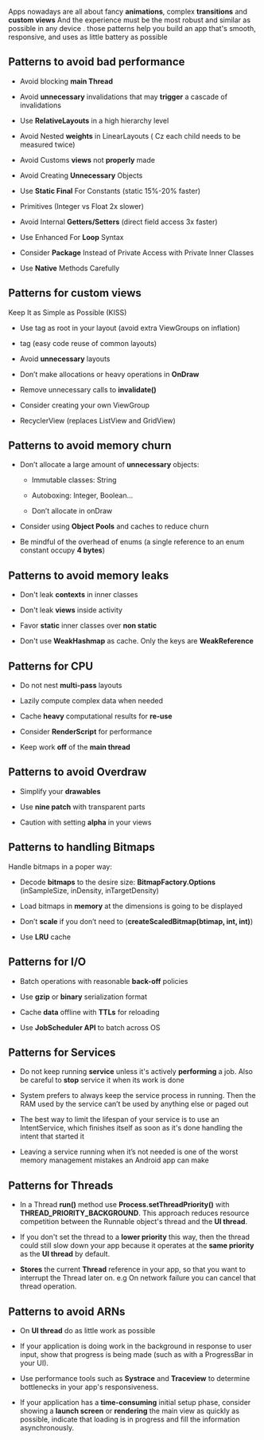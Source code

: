 
Apps nowadays are all about fancy **animations**, complex **transitions** and **custom views** And the experience must be the most robust and similar as possible in any device . those patterns help you build an app that's smooth, responsive, and uses as little battery as possible


## Patterns to avoid bad performance

- Avoid blocking **main Thread**

- Avoid **unnecessary** invalidations that may **trigger** a cascade of invalidations

- Use **RelativeLayouts** in a high hierarchy level

- Avoid Nested **weights** in LinearLayouts ( Cz each child needs to be measured twice)

- Avoid Customs **views** not **properly** made

- Avoid Creating **Unnecessary** Objects

- Use **Static Final** For Constants (static 15%-20% faster)

- Primitives (Integer vs Float 2x slower)

- Avoid Internal **Getters/Setters** (direct field access 3x faster)

- Use Enhanced For **Loop** Syntax

- Consider **Package** Instead of Private Access with Private Inner Classes

- Use **Native** Methods Carefully

## Patterns for custom views
  
Keep It as Simple as Possible (KISS)

- Use **<merge>** tag as root in your layout (avoid extra ViewGroups on inflation)

- **<include>** tag (easy code reuse of common layouts)

- Avoid **unnecessary** layouts

- Don’t make allocations or heavy operations in **OnDraw**

- Remove unnecessary calls to **invalidate()**

- Consider creating your own ViewGroup 

- RecyclerView (replaces ListView and GridView)

## Patterns to avoid memory churn

- Don’t allocate a large amount of **unnecessary** objects:
	
	- Immutable classes: String
	
	- Autoboxing: Integer, Boolean…
	
	- Don’t allocate in onDraw

- Consider using **Object Pools** and caches to reduce churn

- Be mindful of the overhead of enums (a single reference to an enum constant occupy **4 bytes**)

## Patterns to avoid memory leaks 

- Don't leak **contexts** in inner classes

- Don't leak **views** inside activity

- Favor **static** inner classes over **non static**

- Don't use **WeakHashmap** as cache. Only the keys are **WeakReference**
 
## Patterns for CPU

- Do not nest **multi-pass** layouts

- Lazily compute complex data when needed

- Cache **heavy** computational results for **re-use**

- Consider **RenderScript** for performance

- Keep work **off** of the **main thread**

##  Patterns to avoid Overdraw

- Simplify your **drawables**

- Use **nine patch** with transparent parts

- Caution with setting **alpha** in your views

## Patterns to handling Bitmaps

Handle bitmaps in a poper way:

- Decode **bitmaps** to the desire size: **BitmapFactory.Options** (inSampleSize, inDensity, inTargetDensity)
  
- Load bitmaps in **memory** at the dimensions is going to be displayed

- Don’t **scale** if you don’t need to (**createScaledBitmap(btimap, int, int)**)

- Use **LRU** cache

## Patterns for I/O

- Batch operations with reasonable **back-off** policies

- Use **gzip** or **binary** serialization format

- Cache **data** offline with **TTLs** for reloading

- Use **JobScheduler API** to batch across OS

## Patterns for Services

- Do not keep running **service** unless it's actively **performing** a job. Also be careful to **stop** service it when its work is done

- System prefers to always keep the service process in running. Then the RAM used by the service can’t be used by anything else or paged out

- The best way to limit the lifespan of your service is to use an IntentService, which finishes itself as soon as it's done handling the intent that started it

- Leaving a service running when it’s not needed is one of the worst memory management mistakes an Android app can make

## Patterns for Threads

- In a Thread **run()** method use **Process.setThreadPriority()** with **THREAD_PRIORITY_BACKGROUND**. This approach reduces resource competition between the Runnable object's thread and the **UI thread**.

- If you don't set the thread to a **lower priority** this way, then the thread could still slow down your app because it operates at the **same priority** as the **UI thread** by default.

- **Stores** the current **Thread** reference in your app, so that you want to interrupt the Thread later on. e.g On network failure you can cancel that thread operation.

## Patterns to avoid ARNs

- On **UI thread** do as little work as possible

- If your application is doing work in the background in response to user input, show that progress is being made (such as with a ProgressBar in your UI).

- Use performance tools such as **Systrace** and **Traceview** to determine bottlenecks in your app's responsiveness.

- If your application has a **time-consuming** initial setup phase, consider showing a **launch screen** or **rendering** the main view as quickly as possible, indicate that loading is in progress and fill the information asynchronously.
